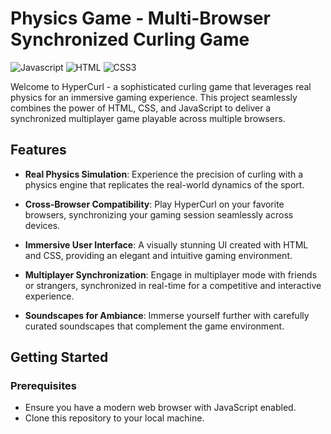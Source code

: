 # Physics Game - Multi-Browser Synchronized Curling Game

![Javascript](https://img.shields.io/badge/Javascript-F0DB4F?style=for-the-badge&labelColor=black&logo=javascript&logoColor=F0DB4F)
![HTML](https://img.shields.io/badge/HTML5-E34F26?style=for-the-badge&logo=html5&logoColor=white)
![CSS3](https://img.shields.io/badge/CSS3-1572B6?style=for-the-badge&logo=css3&logoColor=white)

Welcome to HyperCurl - a sophisticated curling game that leverages real physics for an immersive gaming experience. This project seamlessly combines the power of HTML, CSS, and JavaScript to deliver a synchronized multiplayer game playable across multiple browsers.

## Features

- **Real Physics Simulation**: Experience the precision of curling with a physics engine that replicates the real-world dynamics of the sport.

- **Cross-Browser Compatibility**: Play HyperCurl on your favorite browsers, synchronizing your gaming session seamlessly across devices.

- **Immersive User Interface**: A visually stunning UI created with HTML and CSS, providing an elegant and intuitive gaming environment.

- **Multiplayer Synchronization**: Engage in multiplayer mode with friends or strangers, synchronized in real-time for a competitive and interactive experience.

- **Soundscapes for Ambiance**: Immerse yourself further with carefully curated soundscapes that complement the game environment.

## Getting Started

### Prerequisites

- Ensure you have a modern web browser with JavaScript enabled.
- Clone this repository to your local machine.


